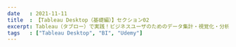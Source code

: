 ```yaml
---
date   : 2021-11-11
title  : 【Tableau Desktop（基礎編）】セクション02
excerpt: Tableau（タブロー）で実践！ビジネスユーザのためのデータ集計・視覚化・分析 基礎編 「複合分析（ダッシュボードによるデータ一覧化）」
tags   : ["Tableau Desktop", "BI", "Udemy"]
---
```

